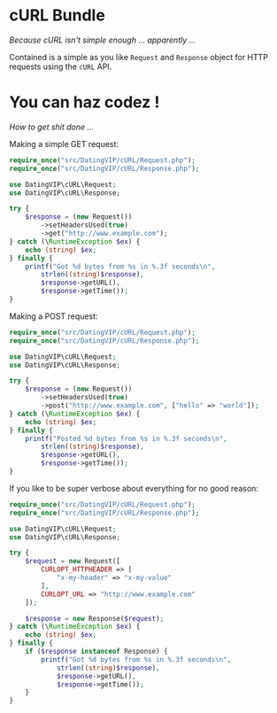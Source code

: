 cURL Bundle
===========
*Because cURL isn't simple enough ... apparently ...*

Contained is a simple as you like ```Request``` and ```Response``` object for HTTP requests using the ```cURL``` API.

You can haz codez !
===================
*How to get shit done ...*

Making a simple GET request:

```php
require_once("src/DatingVIP/cURL/Request.php");
require_once("src/DatingVIP/cURL/Response.php");

use DatingVIP\cURL\Request;
use DatingVIP\cURL\Response;

try {
	$response = (new Request())
		->setHeadersUsed(true)
		->get("http://www.example.com");
} catch (\RuntimeException $ex) {
	echo (string) $ex;
} finally {
	printf("Got %d bytes from %s in %.3f seconds\n",
		strlen((string)$response),
		$response->getURL(),
		$response->getTime());
}
```

Making a POST request:

```php
require_once("src/DatingVIP/cURL/Request.php");
require_once("src/DatingVIP/cURL/Response.php");

use DatingVIP\cURL\Request;
use DatingVIP\cURL\Response;

try {
	$response = (new Request())
		->setHeadersUsed(true)
		->post("http://www.example.com", ["hello" => "world"]);
} catch (\RuntimeException $ex) {
	echo (string) $ex;
} finally {
	printf("Posted %d bytes from %s in %.3f seconds\n",
		strlen((string)$response),
		$response->getURL(),
		$response->getTime());
}
```

If you like to be super verbose about everything for no good reason:

```php
require_once("src/DatingVIP/cURL/Request.php");
require_once("src/DatingVIP/cURL/Response.php");

use DatingVIP\cURL\Request;
use DatingVIP\cURL\Response;

try {
	$request = new Request([
		CURLOPT_HTTPHEADER => [
			"x-my-header" => "x-my-value"
		],
		CURLOPT_URL => "http://www.example.com"
	]);

	$response = new Response($request);
} catch (\RuntimeException $ex) {
	echo (string) $ex;
} finally {
	if ($response instanceof Response) {
		printf("Got %d bytes from %s in %.3f seconds\n",
			strlen((string)$response),
			$response->getURL(),
			$response->getTime());
	}
}
```
